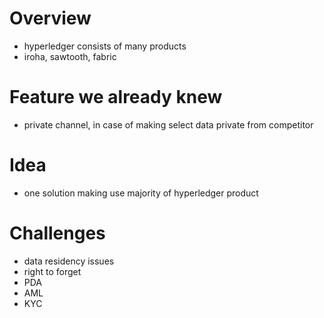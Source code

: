 # Overview
* hyperledger consists of many products
* iroha, sawtooth, fabric

# Feature we already knew
* private channel, in case of making select data private from competitor

# Idea
* one solution making use majority of hyperledger product

# Challenges
* data residency issues
* right to forget
* PDA
* AML
* KYC
